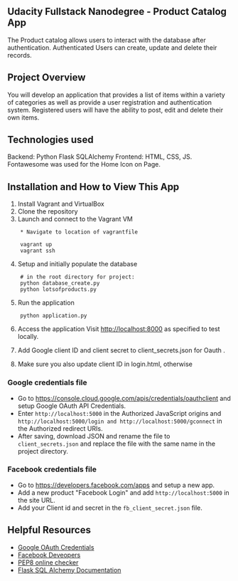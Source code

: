 ## Udacity Fullstack Nanodegree - Product Catalog App

The Product catalog allows users to interact with the database after authentication. Authenticated Users can create, update and delete their records. 

## Project Overview
You will develop an application that provides a list of items within a variety of categories as well as provide a user registration and authentication system. Registered users will have the ability to post, edit and delete their own items.


## Technologies used
Backend: Python Flask SQLAlchemy
Frontend: HTML, CSS, JS. Fontawesome was used for the Home Icon on Page. 

## Installation and How to View This App
1. Install Vagrant and VirtualBox
2. Clone the repository
3. Launch and connect to the Vagrant VM 
```
	* Navigate to location of vagrantfile

    vagrant up
    vagrant ssh
```
4. Setup and initially populate the database
```
    # in the root directory for project:
    python database_create.py
    python lotsofproducts.py
```
5. Run the application
```
    python application.py
```
6. Access the application
Visit [http://localhost:8000](http://localhost:8000) as specified to test locally.

7. Add Google client ID and client secret to client_secrets.json for Oauth . 
8. Make sure you also update client ID in login.html, otherwise 

### Google credentials file
* Go to https://console.cloud.google.com/apis/credentials/oauthclient and setup Google OAuth API Credentials. 
* Enter ```http://localhost:5000``` in the Authorized JavaScript origins and ```http://localhost:5000/login and http://localhost:5000/gconnect``` in the Authorized redirect URIs.
* After saving, download JSON and rename the file to ```client_secrets.json``` and replace the file with the same name in the project directory.

### Facebook credentials file
* Go to https://developers.facebook.com/apps and setup a new app.
* Add a new product "Facebook Login" and add ```http://localhost:5000``` in the site URL.
* Add your Client id and secret in the ```fb_client_secret.json``` file.

## Helpful Resources
* [Google OAuth Credentials](https://console.cloud.google.com/apis/credentials/oauthclient)
* [Facebook Deveopers](https://developers.facebook.com/apps)
* [PEP8 online checker](http://pep8online.com/)
* [Flask SQL Alchemy Documentation](http://flask-sqlalchemy.pocoo.org/2.3/)